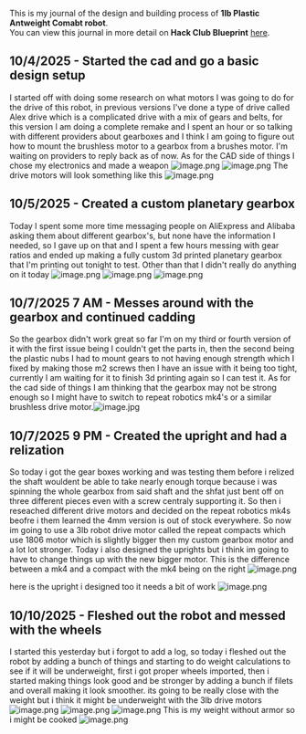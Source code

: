 <!--
  ===================    !!READ THIS NOTICE!!   ====================
  DO NOT edit this file manually. Your changes WILL BE OVERWRITTEN!
  This journal is auto generated and updated by Hack Club Blueprint.
  To edit this file, please edit your journal entries on Blueprint.
  ==================================================================
-->

This is my journal of the design and building process of **1lb Plastic Antweight Comabt robot**.  
You can view this journal in more detail on **Hack Club Blueprint** [here](https://blueprint.hackclub.com/projects/182).


## 10/4/2025 - Started the cad and go a basic design setup  

I started off with doing some research on what motors I was going to do for the drive of this robot, in previous versions I've done a type of drive called Alex drive which is a complicated drive with a mix of gears and belts, for this version I am doing a complete remake and I spent an hour or so talking with different providers about gearboxes and I think I am going to figure out how to mount the brushless motor to a gearbox from a brushes motor. I'm waiting on providers to reply back as of now. As for the CAD side of things I chose my electronics and made a weapon ![image.png](https://blueprint.hackclub.com/user-attachments/blobs/redirect/eyJfcmFpbHMiOnsiZGF0YSI6NDkxLCJwdXIiOiJibG9iX2lkIn19--a8968808ec250f1b8b11a4cd3febd594cb0d304c/image.png)
![image.png](https://blueprint.hackclub.com/user-attachments/blobs/redirect/eyJfcmFpbHMiOnsiZGF0YSI6NDkyLCJwdXIiOiJibG9iX2lkIn19--aa733b7a013e5d3edbb9cfafe792b89791a3137a/image.png)
The drive motors will look something like this 
![image.png](https://blueprint.hackclub.com/user-attachments/blobs/redirect/eyJfcmFpbHMiOnsiZGF0YSI6NDk5LCJwdXIiOiJibG9iX2lkIn19--e1251d1e14e5b9732831e51fe9795eedbd5aab2f/image.png)
  

## 10/5/2025 - Created a custom planetary gearbox  

Today I spent some more time messaging people on AliExpress and Alibaba asking them about different gearbox's, but none have the information I needed, so I gave up on that and I spent a few hours messing with gear ratios and ended up making a fully custom 3d printed planetary gearbox that I'm printing out tonight to test. Other than that I didn't really do anything on it today
![image.png](https://blueprint.hackclub.com/user-attachments/blobs/redirect/eyJfcmFpbHMiOnsiZGF0YSI6NjkxLCJwdXIiOiJibG9iX2lkIn19--09b4e6bfae5dd41aebc14a3b8cd5bc2b98baeeac/image.png)
![image.png](https://blueprint.hackclub.com/user-attachments/blobs/redirect/eyJfcmFpbHMiOnsiZGF0YSI6NjkyLCJwdXIiOiJibG9iX2lkIn19--26802f39bdd0cee67604d3551d441e5fb313c2a5/image.png)
![image.png](https://blueprint.hackclub.com/user-attachments/blobs/redirect/eyJfcmFpbHMiOnsiZGF0YSI6NjkzLCJwdXIiOiJibG9iX2lkIn19--e1d6e14a995fce8359e96e10b0112f9b1cb4cc46/image.png)
  

## 10/7/2025 7 AM - Messes around with the gearbox and continued cadding  

So the gearbox didn't work great so far I'm on my third or fourth version of it with the first issue being I couldn't get the parts in, then the second being the plastic nubs I had to mount gears to not having enough strength which I fixed by making those m2 screws then I have an issue with it being too tight, currently I am waiting for it to finish 3d printing again so I can test it. As for the cad side of things I am thinking that the gearbox may not be strong enough so I might have to switch to repeat robotics mk4's or a similar brushless drive motor.![image.jpg](https://blueprint.hackclub.com/user-attachments/blobs/redirect/eyJfcmFpbHMiOnsiZGF0YSI6OTI5LCJwdXIiOiJibG9iX2lkIn19--2e47755c62500bf00e64e500de4179c90633e545/image.jpg)
  

## 10/7/2025 9 PM - Created the upright and had a relization  

So today i got the gear boxes working and was testing them before i relized the shaft wouldent be able to take nearly enough torque because i was spinning the whole gearbox from said shaft and the shfat just bent off on three different pieces even with a screw centraly supporting it. So then i reseached different drive motors and decided on the repeat robotics mk4s beofre i them learned the 4mm version is out of stock everywhere. So now im going to use a 3lb robot drive motor called the repeat compacts which use 1806 motor which is slightly bigger then my custom gearbox motor and a lot lot stronger. Today i also designed the uprights but i think im going to have to change things up with the new bigger motor. This is the difference between a mk4 and a compact with the mk4 being on the right ![image.png](https://blueprint.hackclub.com/user-attachments/blobs/proxy/eyJfcmFpbHMiOnsiZGF0YSI6MTAyMSwicHVyIjoiYmxvYl9pZCJ9fQ==--01077b9f78e1ab5de18093b4c7a9db9fd8305fb1/image.png)

here is the upright i designed too it needs a bit of work
![image.png](https://blueprint.hackclub.com/user-attachments/blobs/proxy/eyJfcmFpbHMiOnsiZGF0YSI6MTAyMiwicHVyIjoiYmxvYl9pZCJ9fQ==--24710234c4e1001edf8b9f2e8b5271cdba135b1a/image.png)
  

## 10/10/2025 - Fleshed out the robot and messed with the wheels  

I started this yesterday but i forgot to add a log, so today i fleshed out the robot by adding a bunch of things and starting to do weight calculations to see if it will be underweight, first i got proper wheels imported, then i started making things look good and be stronger by adding a bunch if filets and overall making it look smoother. its going to be really close with the weight but i think it might be underweight with the 3lb drive motors 
![image.png](https://blueprint.hackclub.com/user-attachments/blobs/proxy/eyJfcmFpbHMiOnsiZGF0YSI6MTU2MCwicHVyIjoiYmxvYl9pZCJ9fQ==--fe4d6fec0f7f67c034e10020b090056ae20330c3/image.png)
![image.png](https://blueprint.hackclub.com/user-attachments/blobs/proxy/eyJfcmFpbHMiOnsiZGF0YSI6MTU2MSwicHVyIjoiYmxvYl9pZCJ9fQ==--e8fd21d9e25f4fad5a9650d4a6ee3ca46cd82c17/image.png)
![image.png](https://blueprint.hackclub.com/user-attachments/blobs/proxy/eyJfcmFpbHMiOnsiZGF0YSI6MTU2MiwicHVyIjoiYmxvYl9pZCJ9fQ==--b503c6e8508fe94c6197373561cdfe46b8bd2201/image.png)
This is my weight without armor so i might be cooked 
![image.png](https://blueprint.hackclub.com/user-attachments/blobs/proxy/eyJfcmFpbHMiOnsiZGF0YSI6MTU2MywicHVyIjoiYmxvYl9pZCJ9fQ==--e47b636d0c53e958e1c7e3d3abf0973d4c72a646/image.png)

  

